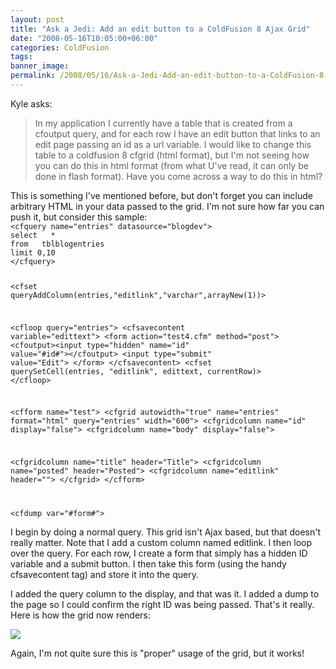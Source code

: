 ```yaml
---
layout: post
title: "Ask a Jedi: Add an edit button to a ColdFusion 8 Ajax Grid"
date: "2008-05-16T10:05:00+06:00"
categories: ColdFusion 
tags: 
banner_image: 
permalink: /2008/05/16/Ask-a-Jedi-Add-an-edit-button-to-a-ColdFusion-8-Ajax-Grid
---
```


Kyle asks:

<blockquote>
<p>
In my application I currently have a table that is created from a cfoutput query, and for each row I have an edit button that links to an edit page passing an id as a url variable. I would like to change this table to a coldfusion 8 cfgrid (html
format), but I'm not seeing how you can do this in html format (from what U've read, it can only be done in flash format). Have you come across a way to do this in html?
</p>
</blockquote>
<!--more-->
This is something I've mentioned before, but don't forget you can include arbitrary HTML in your data passed to the grid. I'm not sure how far you can push it, but consider this sample:

<code>
&lt;cfquery name="entries" datasource="blogdev"&gt;
select   *
from   tblblogentries
limit 0,10
&lt;/cfquery&gt;

&lt;cfset queryAddColumn(entries,"editlink","varchar",arrayNew(1))&gt;

&lt;cfloop query="entries"&gt;
	&lt;cfsavecontent variable="edittext"&gt;
&lt;form action="test4.cfm" method="post"&gt;
&lt;cfoutput&gt;&lt;input type="hidden" name="id" value="#id#"&gt;&lt;/cfoutput&gt;
&lt;input type="submit" value="Edit"&gt;
&lt;/form&gt;
	&lt;/cfsavecontent&gt;
	&lt;cfset querySetCell(entries, "editlink", edittext, currentRow)&gt;
&lt;/cfloop&gt;

&lt;cfform name="test"&gt;
&lt;cfgrid autowidth="true" name="entries" format="html" query="entries" width="600"&gt;
   &lt;cfgridcolumn name="id" display="false"&gt;
   &lt;cfgridcolumn name="body" display="false"&gt;

   &lt;cfgridcolumn name="title" header="Title"&gt;
   &lt;cfgridcolumn name="posted" header="Posted"&gt;
   &lt;cfgridcolumn name="editlink" header=""&gt;
&lt;/cfgrid&gt;
&lt;/cfform&gt;

&lt;cfdump var="#form#"&gt;
</code>

I begin by doing a normal query. This grid isn't Ajax based, but that doesn't really matter. Note that I add a custom column named editlink. I then loop over the query. For each row, I create a form that simply has a hidden ID variable and a submit button. I then take this form (using the handy cfsavecontent tag) and store it into the query. 

I added the query column to the display, and that was it. I added a dump to the page so I could confirm the right ID was being passed. That's it really. Here is how the grid now renders:

<img src="https://static.raymondcamden.com/images/grid.jpg">

Again, I'm not quite sure this is "proper" usage of the grid, but it works!